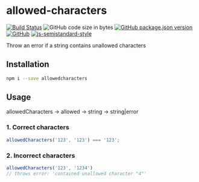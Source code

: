 # allowed-characters
[![Build Status](https://travis-ci.org/markwylde/allowed-characters.svg?branch=master)](https://travis-ci.org/markwylde/allowed-characters)
![GitHub code size in bytes](https://img.shields.io/github/languages/code-size/markwylde/allowed-characters)
[![GitHub package.json version](https://img.shields.io/github/package-json/v/markwylde/allowed-characters)](https://github.com/markwylde/allowed-characters/blob/master/package.json)
[![GitHub](https://img.shields.io/github/license/markwylde/allowed-characters)](https://github.com/markwylde/allowed-characters/blob/master/LICENSE)
[![js-semistandard-style](https://img.shields.io/badge/code%20style-semistandard-brightgreen.svg?style=flat-square)](https://github.com/standard/semistandard)


Throw an error if a string contains unallowed characters

## Installation

```bash
npm i --save allowedcharacters
```

## Usage

allowedCharacters -> allowed -> string -> string|error

### 1. Correct characters
```javascript
allowedCharacters('123', '123') === '123';
```

### 2. Incorrect characters
```javascript
allowedCharacters('123', '1234')
// throws error: 'contained unallowed character "4"'
```
